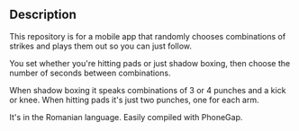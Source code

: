 ## Description

This repository is for a mobile app that randomly chooses combinations of strikes and plays them out so you can just follow.

You set whether you're hitting pads or just shadow boxing, then choose the number of seconds between combinations.

When shadow boxing it speaks combinations of 3 or 4 punches and a kick or knee. When hitting pads it's just two punches, one for each arm.

It's in the Romanian language. Easily compiled with PhoneGap.
